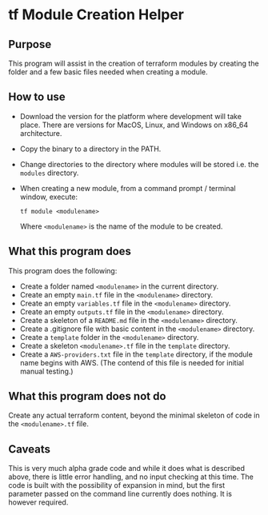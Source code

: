 # tf Module Creation Helper

## Purpose

This program will assist in the creation of terraform modules by creating the folder and a few basic files needed when creating a module.

## How to use

* Download the version for the platform where development will take place. There are versions for MacOS, Linux, and Windows on x86_64 architecture.
* Copy the binary to a directory in the PATH.
* Change directories to the directory where modules will be stored i.e. the `modules` directory.
* When creating a new module, from a command prompt / terminal window, execute:

  ```
  tf module <modulename>
  ```

  Where `<modulename>` is the name of the  module to be created.

## What this program does

This program does the following:

* Create a folder named `<modulename>` in the current directory.
* Create an empty `main.tf` file in the `<modulename>` directory.
* Create an empty `variables.tf` file in the `<modulename>` directory.
* Create an empty `outputs.tf` file in the `<modulename>` directory.
* Create a skeleton of a `README.md` file in the `<modulename>` directory.
* Create a .gitignore file with basic content in the `<modulename>` directory.
* Create a `template` folder in the `<modulename>` directory.
* Create a skeleton `<modulename>.tf` file in the `template` directory.
* Create a `AWS-providers.txt` file in the `template` directory, if the module name begins with AWS. (The contend of this file is needed for initial manual testing.)

## What this program does not do

Create any actual terraform content, beyond the minimal skeleton of code in the `<modulename>.tf` file.

## Caveats

This is very much alpha grade code and while it does what is described above, there is little error handling, and no input checking at this time. The code is built with the possibility of expansion in mind, but the first parameter passed on the command line currently does nothing. It is however required.

